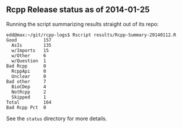 
Rcpp Release status as of 2014-01-25
------------------------------------

Running the script summarizing results straight out of its repo:

    edd@max:~/git/rcpp-logs$ Rscript results/Rcpp-Summary-20140112.R 
    Good          157 
      AsIs        135 
      w/Imports   15 
      w/Other     6 
      w/Question  1 
    Bad Rcpp      0 
      RcppApi     0 
      Unclear     0 
    Bad other     7 
      BioCDep     4 
      NotRcpp     2 
      Skipped     1 
    Total         164 
    Bad Rcpp Pct  0 

See the `status` directory for more details.
